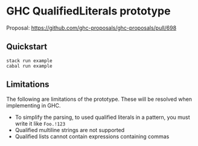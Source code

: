 # GHC QualifiedLiterals prototype

Proposal: https://github.com/ghc-proposals/ghc-proposals/pull/698

## Quickstart

```shell
stack run example
cabal run example
```

## Limitations

The following are limitations of the prototype. These will be resolved when implementing in GHC.

* To simplify the parsing, to used qualified literals in a pattern, you must write it like `Foo.!123`
* Qualified multiline strings are not supported
* Qualified lists cannot contain expressions containing commas

